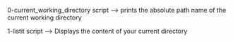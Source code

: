 0-current_working_directory script -->  prints the absolute path name of the current working directory

1-listit script --> Displays the content of your current directory
